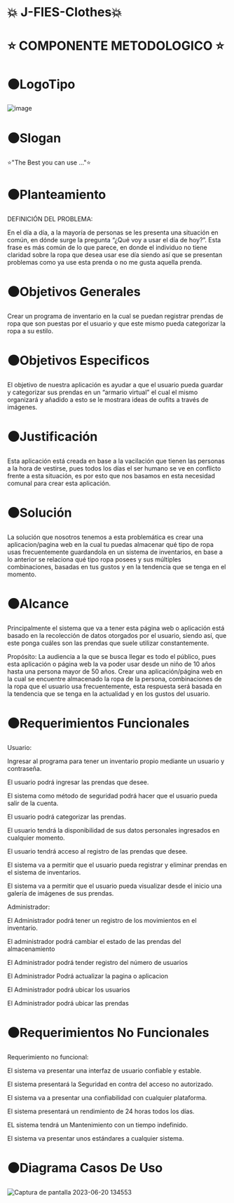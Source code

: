 # :collision: J-FIES-Clothes:collision:


# :star:  COMPONENTE METODOLOGICO :star:

# :black_circle:LogoTipo
![image](https://github.com/J-FIES/j-fies-clothes/assets/135650229/58e5c633-0fe5-45db-8a85-7008f4a3b4a0)


# :black_circle:Slogan 
⭐"The Best you can use ..."⭐
# :black_circle:Planteamiento
DEFINICIÓN DEL PROBLEMA: 

En el día a día, a la mayoría de personas se les presenta una situación en común, en dónde surge la pregunta “¿Qué voy a usar el día de hoy?”.  Esta frase es más común de lo que parece, en donde el  individuo no tiene claridad sobre la ropa que desea usar ese día siendo así que se presentan problemas como ya use esta prenda o no me gusta aquella prenda.

# :black_circle:Objetivos Generales
Crear un programa de inventario en la cual se puedan registrar prendas de ropa que son puestas por el usuario y que este mismo pueda categorizar la ropa a su estilo.
# :black_circle:Objetivos Especificos
El objetivo de nuestra aplicación es ayudar a que el usuario pueda guardar y categorizar sus prendas en un “armario virtual” el cual el mismo organizará y añadido a esto se le mostrara ideas de oufits a través de imágenes.
# :black_circle:Justificación
Esta aplicación está creada en base a la vacilación que tienen las personas a la hora de vestirse, pues todos los días el ser humano se ve en conflicto frente a esta situación, es por esto que nos basamos en esta necesidad comunal para crear esta aplicación. 
# :black_circle:Solución
La solución que nosotros tenemos a esta problemática es crear una aplicacion/pagina web en la cual tu puedas almacenar qué tipo de ropa usas frecuentemente guardandola en un sistema de inventarios, en base a lo anterior se relaciona qué tipo ropa posees y sus múltiples combinaciones, basadas en tus gustos y en la tendencia que se tenga en el momento. 
# :black_circle:Alcance
Principalmente el sistema que va a tener esta página web o aplicación está basado en la recolección de datos otorgados por el usuario, siendo así, que este ponga cuáles son las prendas que suele utilizar constantemente. 

Propósito: La audiencia a la que se busca llegar es todo el público, pues esta aplicación o página web la va poder usar desde un niño de 10 años hasta una persona mayor de 50 años. 
Crear una aplicación/página web en la cual se encuentre almacenado la ropa de la persona, combinaciones de la ropa que el usuario usa frecuentemente, esta respuesta será basada en la tendencia que se tenga en la actualidad y en los gustos del usuario.  
# :black_circle:Requerimientos Funcionales
Usuario:

Ingresar al programa para tener un inventario propio mediante un usuario y contraseña.

El usuario podrá ingresar las prendas que desee.

El sistema como método de seguridad podrá hacer que el  usuario pueda salir de la cuenta.

El usuario podrá categorizar las prendas.

El usuario tendrá la disponibilidad de sus datos personales ingresados en cualquier momento.

El usuario tendrá acceso al registro de las prendas que desee.  

El sistema va a permitir que el usuario pueda registrar y eliminar prendas en el sistema de inventarios.

El sistema va a permitir que el usuario pueda visualizar desde el inicio una galería de imágenes de sus prendas.

Administrador:

El Administrador podrá tener un registro de los movimientos en el inventario. 

El administrador podrá cambiar  el estado de las prendas del almacenamiento

El Administrador podrá tender registro del número de usuarios

El Administrador Podrá actualizar la pagina o aplicacion  

El Administrador podrá ubicar los usuarios

El Administrador podrá ubicar las prendas

# :black_circle:Requerimientos No Funcionales
Requerimiento no funcional:

El sistema va presentar una interfaz de usuario confiable y estable.

El sistema presentará la Seguridad en contra del acceso no autorizado.

El sistema va a presentar una confiabilidad con cualquier plataforma. 

El sistema presentará un rendimiento de 24 horas todos los días. 

EL sistema tendrá un Mantenimiento con un tiempo indefinido.

El sistema va presentar unos estándares a cualquier sistema. 

# :black_circle:Diagrama Casos De Uso
![Captura de pantalla 2023-06-20 134553](https://github.com/J-FIES/j-fies-clothes/assets/135650607/9c412d3f-b145-4d43-97b8-efcd03fd9899)


